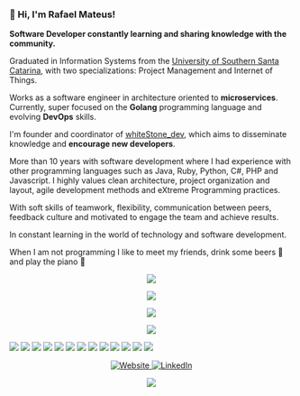 ### 👋 Hi, I'm Rafael Mateus!

**Software Developer constantly learning and sharing knowledge with the community.**

Graduated in Information Systems from the [University of Southern Santa Catarina](https://www.unisul.br), with two specializations: Project Management and Internet of Things.

Works as a software engineer in architecture oriented to **microservices**. Currently, super focused on the **Golang** programming language and evolving **DevOps** skills.

I'm founder and coordinator of [whiteStone_dev](https://whitestonedev.com.br/), which aims to disseminate knowledge and **encourage new developers**.

More than 10 years with software development where I had experience with other programming languages such as Java, Ruby, Python, C#, PHP and Javascript. I highly values clean architecture, project organization and layout, agile development methods and eXtreme Programming practices.

With soft skills of teamwork, flexibility, communication between peers, feedback culture and motivated to engage the team and achieve results.

In constant learning in the world of technology and software development.

When I am not programming I like to meet my friends, drink some beers :beers: and play the piano :musical_keyboard:

<p align="center">
  <img src="https://github-profile-summary-cards.vercel.app/api/cards/profile-details?username=rafaelbmateus"/>
</p>

<p align="center">
  <img src="https://github.com/rafaelbmateus/rafaelbmateus/blob/output/github-contribution-grid-snake.svg"/>
</p>

<p align="center">
  <img src="https://github-profile-trophy.vercel.app/?username=rafaelbmateus"/>
</p>

<p align="center">
  <a href="https://xkcd.com/">
    <img src="https://imgs.xkcd.com/comics/chemicals.png"/>
  </a>
</p>

![](https://img.shields.io/badge/Vault-000000?style=for-the-badge&logo=vault&logoColor=white)
![](https://img.shields.io/badge/Terraform-623CE4?style=for-the-badge&logo=terraform&logoColor=white)
![](https://img.shields.io/badge/Ansible-EE0000?style=for-the-badge&logo=ansible&logoColor=white)
![](https://img.shields.io/badge/Amazon_AWS-232F3E?style=for-the-badge&logo=amazon-aws&logoColor=white)
![](https://img.shields.io/badge/Linux-FCC624?style=for-the-badge&logo=linux&logoColor=black)
![](https://img.shields.io/badge/Kibana-005571?style=for-the-badge&logo=kibana&logoColor=white)
![](https://img.shields.io/badge/RASPBERRY%20PI-C51A4A.svg?&style=for-the-badge&logo=raspberry%20pi&logoColor=white)
![](https://img.shields.io/badge/Git-F05032?style=for-the-badge&logo=git&logoColor=white)
![](https://img.shields.io/badge/GitHub-181717?style=for-the-badge&logo=github&logoColor=white)
![](https://img.shields.io/badge/Go-00ADD8?style=for-the-badge&logo=go&logoColor=white)
![](https://img.shields.io/badge/Python-14354C?style=for-the-badge&logo=python&logoColor=white)
![](https://img.shields.io/badge/Datadog-632CA6?style=for-the-badge&logo=datadog&logoColor=white)
![](https://img.shields.io/badge/amazonapigateway-FF4F8B?style=for-the-badge&logo=amazonapigateway&logoColor=white)

<p align="center">
  <a href="https://rafaelbmateus.com.br">
    <img alt="Website" src="https://img.shields.io/badge/Website-rafaelbmateus.com.br-blue?style=flat-square&logo=google-chrome">
  </a>
  <a href="https://www.linkedin.com/in/rafaelbmateus">
    <img alt="LinkedIn" src="https://img.shields.io/badge/LinkedIn-Rafael%20Mateus-blue?style=flat-square&logo=linkedin">
  </a>
</p>

<p align="center">
  <img src="https://komarev.com/ghpvc/?username=rafaelbmateus&label=Profile%20views&color=0e75b6&style=flat"/>
</p>
